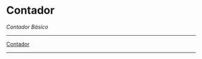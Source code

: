 # Contador

*Contador Básico*
___________________________________________________________________________________________________________________

[Contador](https://user-images.githubusercontent.com/106816760/173402245-bf206664-b903-44e6-aa7a-fc6d906117ab.png)
___________________________________________________________________________________________________________________

